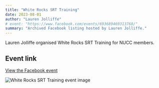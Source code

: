 ```yaml
---
title: "White Rocks SRT Training"
date: 2023-08-01
author: "Lauren Jolliffe"
# event: "https://www.facebook.com/events/693689469313768/"
summary: "Archived Facebook listing hosted by Lauren Jolliffe."
---
```

Lauren Jolliffe organised White Rocks SRT Training for NUCC members.

## Event link

[View the Facebook event](https://www.facebook.com/events/693689469313768/)

![White Rocks SRT Training event image](/trip/event-images/20230801_white_rocks_srt_training.jpg)
